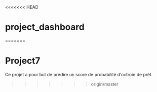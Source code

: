 <<<<<<< HEAD
# project_dashboard
=======
# Project7

Ce projet a pour but de prédire un score de probabilité d'octroie de prêt.
>>>>>>> origin/master
